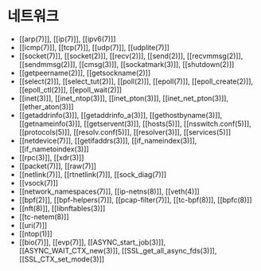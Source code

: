# 네트워크

* [[arp(7)]], [[ip(7)]], [[ipv6(7)]]
* [[icmp(7)]], [[tcp(7)]], [[udp(7)]], [[udplite(7)]]
* [[socket(7)]], [[socket(2)]], [[recv(2)]], [[send(2)]], [[recvmmsg(2)]], [[sendmmsg(2)]], [[cmsg(3)]], [[sockatmark(3)]], [[shutdown(2)]]
* [[getpeername(2)]], [[getsockname(2)]]
* [[select(2)]], [[select_tut(2)]], [[poll(2)]], [[epoll(7)]], [[epoll_create(2)]], [[epoll_ctl(2)]], [[epoll_wait(2)]]
* [[inet(3)]], [[inet_ntop(3)]], [[inet_pton(3)]], [[inet_net_pton(3)]], [[ether_aton(3)]]
* [[getaddrinfo(3)]], [[getaddrinfo_a(3)]], [[gethostbyname(3)]], [[getnameinfo(3)]], [[getservent(3)]], [[hosts(5)]], [[nsswitch.conf(5)]], [[protocols(5)]], [[resolv.conf(5)]], [[resolver(3)]], [[services(5)]]
* [[netdevice(7)]], [[getifaddrs(3)]], [[if_nameindex(3)]], [[if_nametoindex(3)]]
* [[rpc(3)]], [[xdr(3)]]
* [[packet(7)]], [[raw(7)]]
* [[netlink(7)]], [[rtnetlink(7)]], [[sock_diag(7)]]
* [[vsock(7)]]
* [[network_namespaces(7)]], [[ip-netns(8)]], [[veth(4)]]
* [[bpf(2)]], [[bpf-helpers(7)]], [[pcap-filter(7)]], [[tc-bpf(8)]], [[bpfc(8)]]
* [[nft(8)]], [[libnftables(3)]]
* [[tc-netem(8)]]
* [[uri(7)]]
* [[ntop(1)]]
* [[bio(7)]], [[evp(7)]], [[ASYNC_start_job(3)]], [[ASYNC_WAIT_CTX_new(3)]], [[SSL_get_all_async_fds(3)]], [[SSL_CTX_set_mode(3)]]
